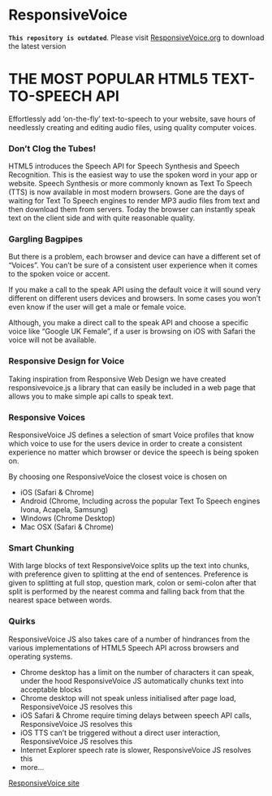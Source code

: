 ResponsiveVoice
========

**`This repository is outdated`**. Please visit [ResponsiveVoice.org](https://responsivevoice.org/) to download the latest version


# THE MOST POPULAR HTML5 TEXT-TO-SPEECH API

Effortlessly add ‘on-the-fly’ text-to-speech to your website, save hours of needlessly creating and editing audio files, using quality computer voices.

### Don’t Clog the Tubes!
HTML5 introduces the Speech API for Speech Synthesis and Speech Recognition.
This is the easiest way to use the spoken word in your app or website.
Speech Synthesis or more commonly known as Text To Speech (TTS) is now available in most modern browsers.
Gone are the days of waiting for Text To Speech engines to render MP3 audio files from text and then download them from servers.
Today the browser can instantly speak text on the client side and with quite reasonable quality.

### Gargling Bagpipes
But there is a problem, each browser and device can have a different set of “Voices”. You can’t be sure of a consistent user experience when it comes to the spoken voice or accent.

If you make a call to the speak API using the default voice it will sound very different on different users devices and browsers. In some cases you won’t even know if the user will get a male or female voice.

Although, you make a direct call to the speak API and choose a specific voice like “Google UK Female”, if a user is browsing on iOS with Safari the voice will not be available.

### Responsive Design for Voice
Taking inspiration from Responsive Web Design we have created responsivevoice.js a library that can easily be included in a web page that allows you to make simple api calls to speak text.

### Responsive Voices
ResponsiveVoice JS defines a selection of smart Voice profiles that know which voice to use for the users device in order to create a consistent experience no matter which browser or device the speech is being spoken on.

By choosing one ResponsiveVoice the closest voice is chosen on

- iOS (Safari & Chrome)
- Android (Chrome, Including across the popular Text To Speech engines Ivona, Acapela, Samsung)
- Windows (Chrome Desktop)
- Mac OSX (Safari & Chrome)

### Smart Chunking
With large blocks of text ResponsiveVoice splits up the text into chunks, with preference given to splitting at the end of sentences. Preference is given to splitting at full stop, question mark, colon or semi-colon after that split is performed by the nearest comma and falling back from that the nearest space between words.

### Quirks
ResponsiveVoice JS also takes care of a number of hindrances from the various implementations of HTML5 Speech API across browsers and operating systems.

- Chrome desktop has a limit on the number of characters it can speak, under the hood ResponsiveVoice JS automatically chunks text into acceptable blocks
- Chrome desktop will not speak unless initialised after page load, ResponsiveVoice JS resolves this
- iOS Safari & Chrome require timing delays between speech API calls, ResponsiveVoice JS resolves this
- iOS TTS can’t be triggered without a direct user interaction, ResponsiveVoice JS resolves this
- Internet Explorer speech rate is slower, ResponsiveVoice JS resolves this
- more…

[ResponsiveVoice site](https://responsivevoice.org/)
